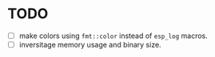 # TODO

- [ ] make colors using `fmt::color` instead of `esp_log` macros.
- [ ] inversitage memory usage and binary size.
